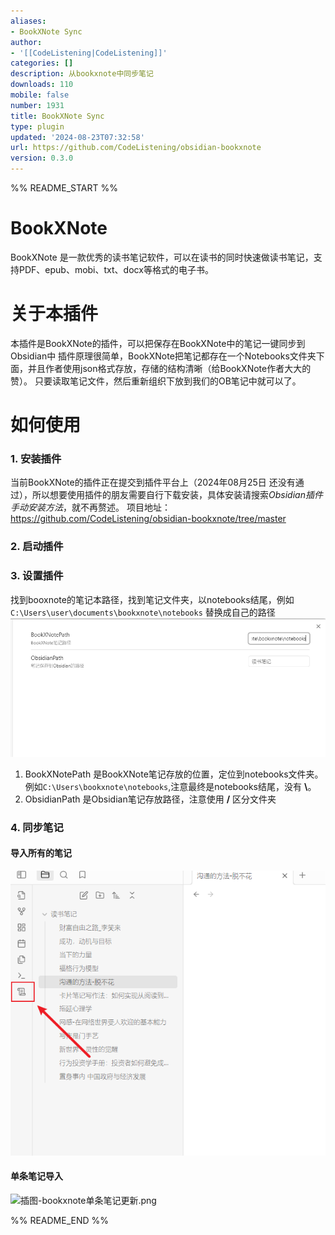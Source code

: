 ```yaml
---
aliases:
- BookXNote Sync
author:
- '[[CodeListening|CodeListening]]'
categories: []
description: 从bookxnote中同步笔记
downloads: 110
mobile: false
number: 1931
title: BookXNote Sync
type: plugin
updated: '2024-08-23T07:32:58'
url: https://github.com/CodeListening/obsidian-bookxnote
version: 0.3.0
---
```


%% README_START %%

# BookXNote
BookXNote 是一款优秀的读书笔记软件，可以在读书的同时快速做读书笔记，支持PDF、epub、mobi、txt、docx等格式的电子书。

# 关于本插件
本插件是BookXNote的插件，可以把保存在BookXNote中的笔记一键同步到Obsidian中
插件原理很简单，BookXNote把笔记都存在一个Notebooks文件夹下面，并且作者使用json格式存放，存储的结构清晰（给BookXNote作者大大的赞）。
只要读取笔记文件，然后重新组织下放到我们的OB笔记中就可以了。

# 如何使用
### 1. 安装插件
当前BookXNote的插件正在提交到插件平台上（2024年08月25日 还没有通过），所以想要使用插件的朋友需要自行下载安装，具体安装请搜索*Obsidian插件手动安装方法*，就不再赘述。
项目地址：https://github.com/CodeListening/obsidian-bookxnote/tree/master
### 2. 启动插件
### 3. 设置插件
找到booxnote的笔记本路径，找到笔记文件夹，以notebooks结尾，例如
`C:\Users\user\documents\bookxnote\notebooks` 替换成自己的路径
![设置](https://raw.githubusercontent.com/CodeListening/obsidian-bookxnote/HEAD/setting.png)
1. BookXNotePath 是BookXNote笔记存放的位置，定位到notebooks文件夹。例如`C:\Users\bookxnote\notebooks`,注意最终是notebooks结尾，没有 **\\**。
2. ObsidianPath 是Obsidian笔记存放路径，注意使用 **/** 区分文件夹
### 4. 同步笔记
#### 导入所有的笔记
![同步所有笔记](https://raw.githubusercontent.com/CodeListening/obsidian-bookxnote/HEAD/sync-notebook.png)

#### 单条笔记导入
![插图-bookxnote单条笔记更新.png](https://raw.githubusercontent.com/CodeListening/obsidian-bookxnote/HEAD/%B2%E5%CD%BC-bookxnote%B5%A5%CC%F5%B1%CA%BC%C7%B8%FC%D0%C2.png)


%% README_END %%